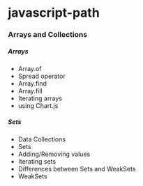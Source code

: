 # javascript-path

### Arrays and Collections 

##### Arrays 
* Array.of
* Spread operator 
* Array.find 
* Array.fill
* Iterating arrays 
* using Chart.js

##### Sets
* Data Collections 
* Sets
* Adding/Removing values 
* Iterating sets
* Differences between Sets and WeakSets 
* WeakSets 